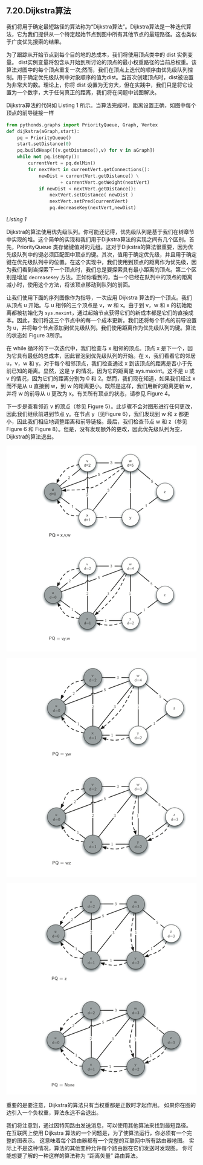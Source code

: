 ## 7.20.Dijkstra算法

我们将用于确定最短路径的算法称为“Dijkstra算法”。Dijkstra算法是一种迭代算法，它为我们提供从一个特定起始节点到图中所有其他节点的最短路径。这也类似于广度优先搜索的结果。

为了跟踪从开始节点到每个目的地的总成本，我们将使用顶点类中的 dist 实例变量。 dist实例变量将包含从开始到所讨论的顶点的最小权重路径的当前总权重。该算法对图中的每个顶点重复一次;然而，我们在顶点上迭代的顺序由优先级队列控制。用于确定优先级队列中对象顺序的值为dist。当首次创建顶点时，dist被设置为非常大的数。理论上，你将 dist 设置为无穷大，但在实践中，我们只是将它设置为一个数字，大于任何真正的距离，我们将在问题中试图解决。

Dijkstra算法的代码如 Listing 1 所示。当算法完成时，距离设置正确，如图中每个顶点的前导链接一样

```python
from pythonds.graphs import PriorityQueue, Graph, Vertex
def dijkstra(aGraph,start):
    pq = PriorityQueue()
    start.setDistance(0)
    pq.buildHeap([(v.getDistance(),v) for v in aGraph])
    while not pq.isEmpty():
        currentVert = pq.delMin()
        for nextVert in currentVert.getConnections():
            newDist = currentVert.getDistance() \
                    + currentVert.getWeight(nextVert)
            if newDist < nextVert.getDistance():
                nextVert.setDistance( newDist )
                nextVert.setPred(currentVert)
                pq.decreaseKey(nextVert,newDist)
```

*Listing 1*

Dijkstra的算法使用优先级队列。你可能还记得，优先级队列是基于我们在树章节中实现的堆。这个简单的实现和我们用于Dijkstra算法的实现之间有几个区别。首先，PriorityQueue 类存储键值对的元组。这对于Dijkstra的算法很重要，因为优先级队列中的键必须匹配图中顶点的键。其次，值用于确定优先级，并且用于确定键在优先级队列中的位置。在这个实现中，我们使用到顶点的距离作为优先级，因为我们看到当探索下一个顶点时，我们总是要探索具有最小距离的顶点。第二个区别是增加 `decreaseKey` 方法。正如你看到的，当一个已经在队列中的顶点的距离减小时，使用这个方法，将该顶点移动到队列的前面。

让我们使用下面的序列图像作为指导，一次应用 Dijkstra 算法的一个顶点。我们从顶点 u 开始。与 u 相邻的三个顶点是 v，w 和 x。由于到 v，w 和 x 的初始距离都被初始化为 `sys.maxint`，通过起始节点获得它们的新成本都是它们的直接成本。因此，我们将这三个节点中的每一个成本更新。我们还将每个节点的前导设置为 u，并将每个节点添加到优先级队列。我们使用距离作为优先级队列的键。算法的状态如 Figure 3所示。

在 while 循环的下一次迭代中，我们检查与 x 相邻的顶点。顶点 x 是下一个，因为它具有最低的总成本，因此冒泡到优先级队列的开始。在 x，我们看看它的邻居 u，v，w 和 y。对于每个相邻顶点，我们检查通过 x 到该顶点的距离是否小于先前已知的距离。显然，这是 y 的情况，因为它的距离是 sys.maxint。这不是 u 或 v 的情况，因为它们的距离分别为 0 和 2。然而，我们现在知道，如果我们经过 x 而不是从 u 直接到 w，到 w 的距离更小。既然是这样，我们用新的距离更新 w，并将 w 的前导从 u 更改为 x。有关所有顶点的状态，请参见 Figure 4。

下一步是查看邻近 v 的顶点（参见 Figure 5）。此步骤不会对图形进行任何更改，因此我们继续前进到节点 y。在节点 y（见Figure 6），我们发现到 w 和 z 都更小，因此我们相应地调整距离和前导链接。最后，我们检查节点 w 和 z（参见 Figure 6 和 Figure 8）。但是，没有发现额外的更改，因此优先级队列为空，Dijkstra的算法退出。

![7.20.Dijkstra算法.figure3](assets/7.20.Dijkstra%E7%AE%97%E6%B3%95.figure3.png)

![7.20.Dijkstra算法.figure4](assets/7.20.Dijkstra%E7%AE%97%E6%B3%95.figure4.png)

![7.20.Dijkstra算法.figure5](assets/7.20.Dijkstra%E7%AE%97%E6%B3%95.figure5.png)

重要的是要注意，Dijkstra的算法只有当权重都是正数时才起作用。 如果你在图的边引入一个负权重，算法永远不会退出。

我们将注意到，通过因特网路由发送消息，可以使用其他算法来找到最短路径。 在互联网上使用 Dijkstra 算法的一个问题是，为了使算法运行，你必须有一个完整的图表示。 这意味着每个路由器都有一个完整的互联网中所有路由器地图。 实际上不是这种情况，算法的其他变种允许每个路由器在它们发送时发现图。 你可能想要了解的一种这样的算法称为 “距离矢量” 路由算法。
